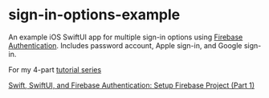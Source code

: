 # sign-in-options-example

An example iOS SwiftUI app for multiple sign-in options using [Firebase Authentication](https://firebase.google.com/docs/auth/ios/start). Includes password account, Apple sign-in, and Google sign-in.

For my 4-part [tutorial series](https://medium.com/@mdhsieh8/swift-swiftui-and-firebase-authentication-setup-firebase-project-part-1-222f6a423e9f)

[Swift, SwiftUI, and Firebase Authentication: Setup Firebase Project (Part 1)](https://medium.com/@mdhsieh8/swift-swiftui-and-firebase-authentication-setup-firebase-project-part-1-222f6a423e9f)

